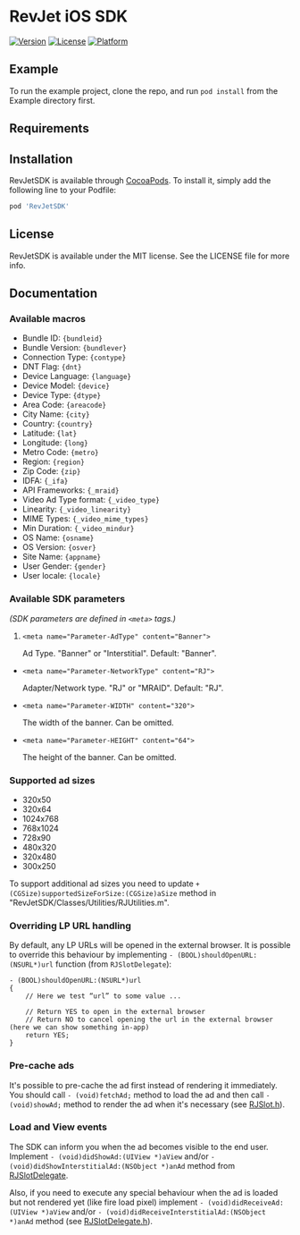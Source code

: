 # RevJet iOS SDK

[![Version](https://img.shields.io/cocoapods/v/RevJetSDK.svg?style=flat)](https://cocoapods.org/pods/RevJetSDK)
[![License](https://img.shields.io/cocoapods/l/RevJetSDK.svg?style=flat)](https://cocoapods.org/pods/RevJetSDK)
[![Platform](https://img.shields.io/cocoapods/p/RevJetSDK.svg?style=flat)](https://cocoapods.org/pods/RevJetSDK)

## Example

To run the example project, clone the repo, and run `pod install` from the Example directory first.

## Requirements

## Installation

RevJetSDK is available through [CocoaPods](https://cocoapods.org). To install
it, simply add the following line to your Podfile:

```ruby
pod 'RevJetSDK'
```

## License

RevJetSDK is available under the MIT license. See the LICENSE file for more info.


## Documentation

### Available macros

* Bundle ID: ```{bundleid}```
* Bundle Version: ```{bundlever}```
* Connection Type: ```{contype}```
* DNT Flag: ```{dnt}```
* Device Language: ```{language}```
* Device Model: ```{device}```
* Device Type: ```{dtype}```
* Area Code: ```{areacode}```
* City Name: ```{city}```
* Country: ```{country}```
* Latitude: ```{lat}```
* Longitude: ```{long}```
* Metro Code: ```{metro}```
* Region: ```{region}```
* Zip Code: ```{zip}```
* IDFA: ```{_ifa}```
* API Frameworks: ```{_mraid}```
* Video Ad Type format: ```{_video_type}```
* Linearity: ```{_video_linearity}```
* MIME Types: ```{_video_mime_types}```
* Min Duration: ```{_video_mindur}```
* OS Name: ```{osname}```
* OS Version: ```{osver}```
* Site Name: ```{appname}```
* User Gender: ```{gender}```
* User locale: ```{locale}```

### Available SDK parameters

_(SDK parameters are defined in ```<meta>``` tags.)_

1. ```<meta name="Parameter-AdType" content="Banner">```

   Ad Type. "Banner" or "Interstitial". Default: "Banner".

* ```<meta name="Parameter-NetworkType" content="RJ">```

  Adapter/Network type. "RJ" or "MRAID". Default: "RJ".

* ```<meta name="Parameter-WIDTH" content="320">```

  The width of the banner. Can be omitted.

* ```<meta name="Parameter-HEIGHT" content="64">```

  The height of the banner. Can be omitted.

### Supported ad sizes

* 320x50
* 320x64
* 1024x768
* 768x1024
* 728x90
* 480x320
* 320x480
* 300x250

To support additional ad sizes you need to update ```+ (CGSize)supportedSizeForSize:(CGSize)aSize``` method in
"RevJetSDK/Classes/Utilities/RJUtilities.m".
 
### Overriding LP URL handling

By default, any LP URLs will be opened in the external browser.
It is possible to override this behaviour by implementing ```- (BOOL)shouldOpenURL:(NSURL*)url``` function (from ```RJSlotDelegate```):
```
- (BOOL)shouldOpenURL:(NSURL*)url
{
    // Here we test “url” to some value ...
 
    // Return YES to open in the external browser
    // Return NO to cancel opening the url in the external browser (here we can show something in-app)
    return YES; 
}
```

### Pre-cache ads

It's possible to pre-cache the ad first instead of rendering it immediately.
You should call ```- (void)fetchAd;``` method to load the ad and then call ```- (void)showAd;``` method to render
the ad when it's necessary (see [RJSlot.h](RevJetSDK/Classes/RJSlot.h)).

### Load and View events

The SDK can inform you when the ad becomes visible to the end user. Implement ```- (void)didShowAd:(UIView *)aView```
and/or ```- (void)didShowInterstitialAd:(NSObject *)anAd``` method from [RJSlotDelegate](RevJetSDK/Classes/RJSlotDelegate.h).

Also, if you need to execute any special behaviour when the ad is loaded but not rendered yet (like fire load pixel)
implement ```- (void)didReceiveAd:(UIView *)aView``` and/or ```- (void)didReceiveInterstitialAd:(NSObject *)anAd```
method (see [RJSlotDelegate.h](RevJetSDK/Classes/RJSlotDelegate.h)).

